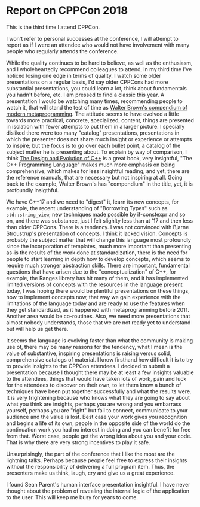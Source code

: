 # Report on CPPCon 2018

This is the third time I attend CPPCon.

I won't refer to personal successes at the conference, I will attempt to report as if I were an attendee who would not have involvement with many people who regularly attends the conference.

While the quality continues to be hard to believe, as well as the enthusiasm, and I wholeheartedly recommend colleagues to attend, in my third time I've noticed losing one edge in terms of quality.  I watch some older presentations on a regular basis, I'd say older CPPCons had more substantial presentations, you could learn a lot, think about fundamentals you hadn't before, etc.  I am pressed to find a classic this year.  A presentation I would be watching many times, recommending people to watch it, that will stand the test of time as [Walter Brown's compendium of modern metaprogramming](https://www.youtube.com/watch?v=Am2is2QCvxY).  The attitude seems to have evolved a little towards more practical, concrete, specialized, content, things are presented in isolation with fewer attempts to put them in a larger picture.  I specially disliked there were too many "catalog" presentations, presentations in which the presenter does not share much insight or experience or attempts to inspire; but the focus is to go over each bullet point, a catalog of the subject matter he is presenting about.  To explain by way of comparison, I think [The Design and Evolution of C++](http://www.stroustrup.com/dne.html) is a great book, very insightful, "The C++ Programming Language" makes much more emphasis on being comprehensive, which makes for less insightful reading, and yet, there are the reference manuals, that are necessary but not inspiring at all.  Going back to the example, Walter Brown's has "compendium" in the title, yet, it is profoundly insigthful.

We have C++17 and we need to "digest" it, learn its new concepts, for example, the recent understanding of "Borrowing Types" such as `std::string_view`, new techniques made possible by if-constexpr and so on, and there was substance, just I felt slighlty less than at '17 and then less than older CPPCons.  There is a tendency.  I was not convinced with Bjarne Stroustrup's presentation of concepts.  I think it lacked vision.  Concepts is probably the subject matter that will change this language most profoundly since the incorporation of templates, much more important than presenting as-is the results of the work done at standardization, there is the need for people to start learning in depth how to develop concepts, which seems to require much stronger abstraction skills.  There are important, fundamental questions that have arisen due to the "conceptualization" of C++, for example, the Ranges library has hit many of them, and it has implemented limited versions of concepts with the resources in the language present today, I was hoping there would be plentiful presentations on these things, how to implement concepts now, that way we gain experience with the limitations of the language today and are ready to use the features when they get standardized, as it happened with metaprogramming before 2011.  Another area would be co-routines.  Also, we need more presentations that almost nobody understands, those that we are not ready yet to understand but will help us get there.

It seems the language is evolving faster than what the community is making use of, there may be many reasons for the tendency, what I mean is the value of substantive, inspiring presentations is raising versus solid, comprehensive catalogs of material.  I know firsthand how difficult it is to try to provide insights to the CPPCon attendees.  I decided to submit a presentation because I thought there may be at least a few insights valuable to the attendees, things that would have taken lots of work, pain and luck for the attendees to discover on their own, to let them know a bunch of techniques have been put together successfully and what the results were.  It is very frightening because who knows what they are going to say about what you think are insights, perhaps you are wrong and you embarrass yourself, perhaps you are "right" but fail to connect, communicate to your audience and the value is lost.  Best case your work gives you recognition and begins a life of its own, people in the opposite side of the world do the continuation work you had no interest in doing and you can benefit for free from that.  Worst case, people get the wrong idea about you and your code.  That is why there are very strong incentives to play it safe.

Unsurprisingly, the part of the conference that I like the most are the lightning talks.  Perhaps because people feel free to express their insights without the responsibility of delivering a full program item.  Thus, the presenters make us think, laugh, cry and give us a great experience.

I found Sean Parent's human interface presentation insightful.  I have never thought about the problem of revealing the internal logic of the application to the user.  This will keep me busy for years to come.
